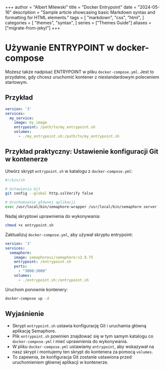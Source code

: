 +++
author = "Albert Milewski"
title = "Docker Entrypoint"
date = "2024-05-16"
description = "Sample article showcasing basic Markdown syntax and formatting for HTML elements."
tags = [
    "markdown",
    "css",
    "html",
]
categories = [
    "themes",
    "syntax",
]
series = ["Themes Guide"]
aliases = ["migrate-from-jekyl"]
+++


# Używanie ENTRYPOINT w docker-compose

Możesz także nadpisać ENTRYPOINT w pliku `docker-compose.yml`. Jest to przydatne, gdy chcesz uruchomić kontener z niestandardowym poleceniem startowym.

## Przykład

```yaml
version: '3'
services:
  my_service:
    image: my_image
    entrypoint: /path/to/my_entrypoint.sh
    volumes:
      - ./my_entrypoint.sh:/path/to/my_entrypoint.sh
```

## Przykład praktyczny: Ustawienie konfiguracji Git w kontenerze

Utwórz skrypt `entrypoint.sh` w katalogu z `docker-compose.yml`:

```sh
#!/bin/sh

# Ustawienia Git
git config --global http.sslVerify false

# Uruchomienie głównej aplikacji
exec /usr/local/bin/semaphore-wrapper /usr/local/bin/semaphore server --config /etc/semaphore/config.json
```

Nadaj skryptowi uprawnienia do wykonywania:

```sh
chmod +x entrypoint.sh
```

Zaktualizuj `docker-compose.yml`, aby używał skryptu entrypoint:

```yaml
version: '3'
services:
  semaphore:
    image: semaphoreui/semaphore:v2.9.75
    entrypoint: /entrypoint.sh
    ports:
      - "3000:3000"
    volumes:
      - ./entrypoint.sh:/entrypoint.sh
```

Uruchom ponownie kontenery:

```sh
docker-compose up -d
```

## Wyjaśnienie

- Skrypt `entrypoint.sh` ustawia konfigurację Git i uruchamia główną aplikację Semaphore.
- Plik `entrypoint.sh` powinien znajdować się w tym samym katalogu co `docker-compose.yml` i mieć uprawnienia do wykonywania.
- W pliku `docker-compose.yml` ustawiamy `entrypoint`, aby wskazywał na nasz skrypt i montujemy ten skrypt do kontenera za pomocą `volumes`.
- To zapewnia, że konfiguracja Git zostanie ustawiona przed uruchomieniem głównej aplikacji w kontenerze.
